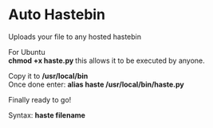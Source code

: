 # Auto Hastebin
Uploads your file to any hosted hastebin

For Ubuntu <br>
<strong> chmod +x haste.py </strong>this allows it to be executed by anyone.

Copy it to <strong>/usr/local/bin</strong> <br>Once done enter: <strong>alias haste /usr/local/bin/haste.py</strong>

Finally ready to go!

Syntax: <strong>haste filename </strong>


